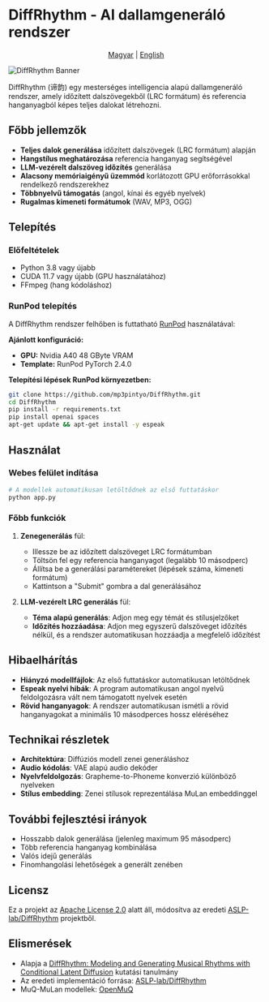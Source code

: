 # DiffRhythm - AI dallamgeneráló rendszer

<div align="center">
  <p>
    <a href="README.md">Magyar</a> |
    <a href="README_EN.md">English</a>
  </p>
</div>

![DiffRhythm Banner](https://github.com/ASLP-lab/DiffRhythm.github.io/blob/main/static/images/diffrhythem-logo-name.jpg?raw=true)

DiffRhythm (谛韵) egy mesterséges intelligencia alapú dallamgeneráló rendszer, amely időzített dalszövegekből (LRC formátum) és referencia hanganyagból képes teljes dalokat létrehozni.

## Főbb jellemzők

- **Teljes dalok generálása** időzített dalszövegek (LRC formátum) alapján
- **Hangstílus meghatározása** referencia hanganyag segítségével
- **LLM-vezérelt dalszöveg időzítés** generálása
- **Alacsony memóriaigényű üzemmód** korlátozott GPU erőforrásokkal rendelkező rendszerekhez
- **Többnyelvű támogatás** (angol, kínai és egyéb nyelvek)
- **Rugalmas kimeneti formátumok** (WAV, MP3, OGG)

## Telepítés 

### Előfeltételek

- Python 3.8 vagy újabb
- CUDA 11.7 vagy újabb (GPU használatához)
- FFmpeg (hang kódoláshoz)

### RunPod telepítés

A DiffRhythm rendszer felhőben is futtatható [RunPod](https://runpod.io?ref=2pdhmpu1) használatával:

**Ajánlott konfiguráció:**
- **GPU:** Nvidia A40 48 GByte VRAM
- **Template:** RunPod PyTorch 2.4.0

**Telepítési lépések RunPod környezetben:**
```bash
git clone https://github.com/mp3pintyo/DiffRhythm.git
cd DiffRhythm
pip install -r requirements.txt
pip install openai spaces
apt-get update && apt-get install -y espeak
```

## Használat

### Webes felület indítása

```bash
# A modellek automatikusan letöltődnek az első futtatáskor
python app.py
```

### Főbb funkciók

1. **Zenegenerálás** fül:
   - Illessze be az időzített dalszöveget LRC formátumban
   - Töltsön fel egy referencia hanganyagot (legalább 10 másodperc)
   - Állítsa be a generálási paramétereket (lépések száma, kimeneti formátum)
   - Kattintson a "Submit" gombra a dal generálásához

2. **LLM-vezérelt LRC generálás** fül:
   - **Téma alapú generálás**: Adjon meg egy témát és stílusjelzőket
   - **Időzítés hozzáadása**: Adjon meg egyszerű dalszöveget időzítés nélkül, és a rendszer automatikusan hozzáadja a megfelelő időzítést

## Hibaelhárítás

- **Hiányzó modellfájlok**: Az első futtatáskor automatikusan letöltődnek
- **Espeak nyelvi hibák**: A program automatikusan angol nyelvű feldolgozásra vált nem támogatott nyelvek esetén
- **Rövid hanganyagok**: A rendszer automatikusan ismétli a rövid hanganyagokat a minimális 10 másodperces hossz eléréséhez

## Technikai részletek

- **Architektúra**: Diffúziós modell zenei generáláshoz
- **Audio kódolás**: VAE alapú audio dekóder
- **Nyelvfeldolgozás**: Grapheme-to-Phoneme konverzió különböző nyelveken
- **Stílus embedding**: Zenei stílusok reprezentálása MuLan embeddinggel

## További fejlesztési irányok

- Hosszabb dalok generálása (jelenleg maximum 95 másodperc)
- Több referencia hanganyag kombinálása
- Valós idejű generálás
- Finomhangolási lehetőségek a generált zenében

## Licensz

Ez a projekt az [Apache License 2.0](LICENSE) alatt áll, módosítva az eredeti [ASLP-lab/DiffRhythm](https://github.com/ASLP-lab/DiffRhythm) projektből.

## Elismerések

- Alapja a [DiffRhythm: Modeling and Generating Musical Rhythms with Conditional Latent Diffusion](https://arxiv.org/abs/2503.01183) kutatási tanulmány
- Az eredeti implementáció forrása: [ASLP-lab/DiffRhythm](https://github.com/ASLP-lab/DiffRhythm)
- MuQ-MuLan modellek: [OpenMuQ](https://github.com/OpenMuQ/MuQ)
